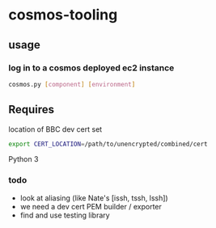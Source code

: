 # cosmos-tooling

## usage

### log in to a cosmos deployed ec2 instance

```bash
cosmos.py [component] [environment]
```

## Requires

location of BBC dev cert set

```bash
export CERT_LOCATION=/path/to/unencrypted/combined/cert
```

Python 3

### todo

* look at aliasing (like Nate's [issh, tssh, lssh])
* we need a dev cert PEM builder / exporter
* find and use testing library
